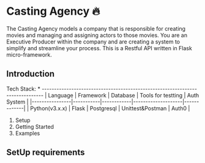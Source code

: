 # Casting Agency 🔥
The Casting Agency models a company that is responsible for creating movies and managing and assigning actors to those movies. You are an Executive Producer within the company and are creating a system to simplify and streamline your process.
This is a Restful API written in Flask micro-framework.

## Introduction
Tech Stack:
    *   ------------------------------------------------------------------------------
        |    Language    | Framework |  Database  | Tools for testting | Auth System |
        |----------------|-----------|------------|--------------------|-------------|
        | Python(v3.x.x) |   Flask   | Postgresql |  Unittest&Postman  |    Auth0    |

1. Setup
2. Getting Started
3. Examples


## SetUp requirements





